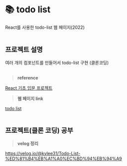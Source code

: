 # 📚 todo list
React를 사용한 todo-list 웹 페이지(2022)
<br><br>

## 프로젝트 설명
여러 개의 컴포넌트를 만들어서 todo-list 구현 (클론코딩)
<br><br>

> **reference**

[React 기초 입문 프로젝트](https://velopert.com/3480)


>**웹 페이지 link**

[todo list](https://kylee31.github.io/todo_list/)
<br><br>


## 프로젝트(클론 코딩) 공부

> **velog 정리**

https://velog.io/@kylee31/Todo-List-%ED%81%B4%EB%A1%A0%EC%BD%94%EB%94%A9
